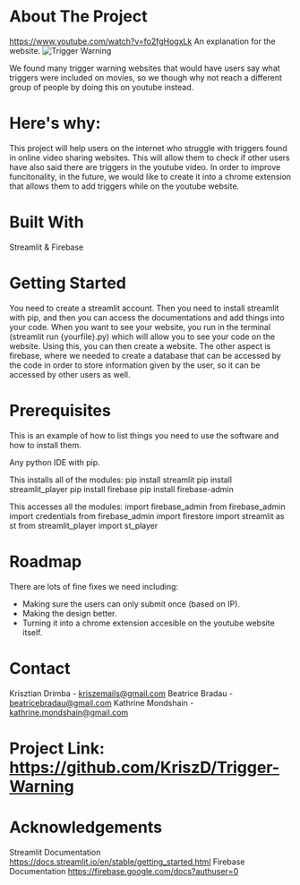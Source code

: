 # About The Project
https://www.youtube.com/watch?v=fo2fgHogxLk An explanation for the website.
![Trigger Warning](https://user-images.githubusercontent.com/82678405/119267960-c3e9ec80-bbbe-11eb-92d8-e562946df09d.png)

We found many trigger warning websites that would have users say what triggers were included on movies, so we though why not reach a different group of people by doing this on youtube instead.

# Here's why:
This project will help users on the internet who struggle with triggers found in online video sharing websites.  This will allow them to check if other users have also said there are triggers in the youtube video.  In order to improve funcitonality, in the future, we would like to create it into a chrome extension that allows them to add triggers while on the youtube website.

# Built With
Streamlit & Firebase

# Getting Started
You need to create a streamlit account.  Then you need to install streamlit with pip, and then you can access the documentations and add things into your code.  When you want to see your website, you run in the terminal (streamlit run {yourfile}.py) which will allow you to see your code on the website.  Using this, you can then create a website.  The other aspect is firebase, where we needed to create a database that can be accessed by the code in order to store information given by the user, so it can be accessed by other users as well.

# Prerequisites
This is an example of how to list things you need to use the software and how to install them.

Any python IDE with pip.

This installs all of the modules:
pip install streamlit
pip install streamlit_player
pip install firebase
pip install firebase-admin

This accesses all the modules:
import firebase_admin
from firebase_admin import credentials
from firebase_admin import firestore
import streamlit as st
from streamlit_player import st_player

# Roadmap
There are lots of fine fixes we need including:
- Making sure the users can only submit once (based on IP).
- Making the design better.
- Turning it into a chrome extension accesible on the youtube website itself.

# Contact
Krisztian Drimba - kriszemails@gmail.com
Beatrice Bradau - beatricebradau@gmail.com
Kathrine Mondshain - kathrine.mondshain@gmail.com

# Project Link: https://github.com/KriszD/Trigger-Warning

# Acknowledgements
Streamlit Documentation https://docs.streamlit.io/en/stable/getting_started.html
Firebase Documentation https://firebase.google.com/docs?authuser=0
